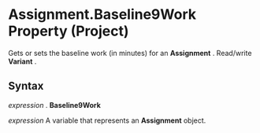 
# Assignment.Baseline9Work Property (Project)

Gets or sets the baseline work (in minutes) for an  **Assignment** . Read/write **Variant** .


## Syntax

 _expression_ . **Baseline9Work**

 _expression_ A variable that represents an **Assignment** object.

